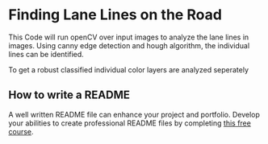 # **Finding Lane Lines on the Road** 
This Code will run openCV over input images to analyze the lane lines in images.
Using canny edge detection and hough algorithm, the individual lines can be identified.

To get a robust classified individual color layers are analyzed seperately

## How to write a README
A well written README file can enhance your project and portfolio.  Develop your abilities to create professional README files by completing [this free course](https://www.udacity.com/course/writing-readmes--ud777).
